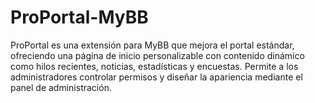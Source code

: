 # ProPortal-MyBB
ProPortal es una extensión para MyBB que mejora el portal estándar, ofreciendo una página de inicio personalizable con contenido dinámico como hilos recientes, noticias, estadísticas y encuestas. Permite a los administradores controlar permisos y diseñar la apariencia mediante el panel de administración.
